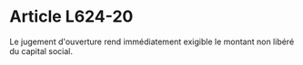# Article L624-20

Le jugement d'ouverture rend immédiatement exigible le montant non libéré du capital social.

